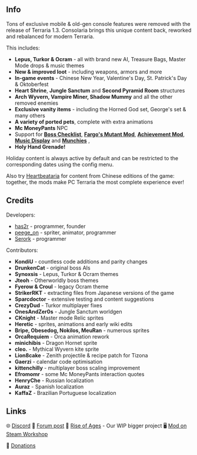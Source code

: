 ## Info

Tons of exclusive mobile & old-gen console features were removed with the release of Terraria 1.3. Consolaria brings this unique content back, reworked and rebalanced for modern Terraria.

This includes:
- **Lepus, Turkor & Ocram** - all with brand new AI, Treasure Bags, Master Mode drops & music themes
- **New & improved loot** - including weapons, armors and more
- **In-game events** - Chinese New Year, Valentine's Day, St. Patrick's Day & Oktoberfest
- **Heart Shrine**, **Jungle Sanctum** and **Second Pyramid Room** structures
- **Arch Wyvern, Vampire Miner, Shadow Mummy** and all the other removed enemies
- **Exclusive vanity items** - including the Horned God set, George's set & many others
- **A variety of ported pets**, complete with extra animations
- **Mc MoneyPants** NPC
- Support for **[Boss Checklist](https://steamcommunity.com/sharedfiles/filedetails/?id=2669644269)**, **[Fargo's Mutant Mod](https://steamcommunity.com/sharedfiles/filedetails/?id=2570931073)**, **[Achievement Mod](https://steamcommunity.com/sharedfiles/filedetails/?id=2927542027)**, **[Music Display](https://steamcommunity.com/sharedfiles/filedetails/?id=2985966860)** and **[Munchies](https://steamcommunity.com/sharedfiles/filedetails/?id=3310041861)** ,
- **Holy Hand Grenade!**

Holiday content is always active by default and can be restricted to the corresponding dates using the config menu.

Also try [Heartbeataria](https://steamcommunity.com/sharedfiles/filedetails/?id=2958674071) for content from Chinese editions of the game: together, the mods make PC Terraria the most complete experience ever!

## Credits

Developers:
- [has2r](https://steamcommunity.com/id/has2r_) - programmer, founder
- [peege_on](https://steamcommunity.com/id/m_pigeon) - spriter, animator, programmer
- [Serork](https://steamcommunity.com/id/Serork) - programmer

Contributors:
- **KondiU** - countless code additions and parity changes
- **DrunkenCat** - original boss AIs
- **Synoxsis** - Lepus, Turkor & Ocram themes
- **Jteoh** - Otherworldly boss themes
- **Fyerow & Croul** - legacy Ocram theme
- **StrikerRKT** - extracting files from Japanese versions of the game
- **Sparcdoctor** - extensive testing and content suggestions
- **CrezyDud** - Turkor multiplayer fixes
- **OnesAndZer0s** - Jungle Sanctum worldgen
- **CKnight** - Master mode Relic sprites
- **Heretic** - sprites, animations and early wiki edits
- **Bripe, Obesedog, Nokilos, MeuRan** - numerous sprites
- **OrcaRequiem** - Orca animation rework
- **minichibis** - Dragon Hornet sprite
- **cleo.** - Mythical Wyvern kite sprite
- **Lion8cake** - Zenith projectile & recipe patch for Tizona
- **Gaerzi** - calendar code optimisation
- **kittenchilly** - multiplayer boss scaling improvement
- **Efromomr** - some Mc MoneyPants interaction quotes
- **HenryChe** - Russian localization
- **Auraz** - Spanish localization
- **KaffaZ** - Brazilian Portuguese localization

## Links

🌐 [Discord](https://discord.gg/DTABXbd)
🌳 [Forum post](https://forums.terraria.org/index.php?threads/consolaria.62570)
🍂 [Rise of Ages](https://forums.terraria.org/index.php?threads/rise-of-ages-backwoods-and-druids.72219) - Our WIP bigger project
🖥 [Mod on Steam Workshop](https://steamcommunity.com/sharedfiles/filedetails/?id=2864843929)

💟 [Donations](https://www.buymeacoffee.com/roagang)
